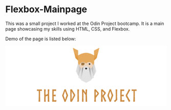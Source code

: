 # Flexbox-Mainpage

This was a small project I worked at the Odin Project bootcamp. It is a main page showcasing my skills using HTML, CSS, and Flexbox. 

Demo of the page is listed below:

<img src="./logo.png">
